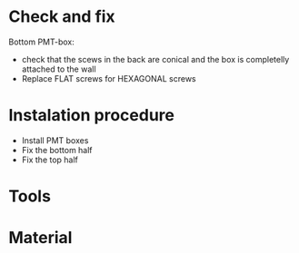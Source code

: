 # Check and fix
Bottom PMT-box: 
 - check that the scews in the back are conical and the box is completelly attached to the wall
 - Replace FLAT screws for HEXAGONAL screws

# Instalation procedure
- Install PMT boxes
- Fix the bottom half
- Fix the top half 

# Tools

# Material
